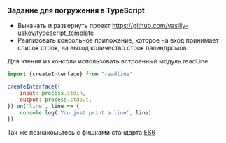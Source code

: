 ### Задание для погружения в TypeScript

- Выкачать и развернуть проект https://github.com/vasiliy-uskov/typescript_template
- Реализовать консольное приложение, которое на вход принимает список строк, на выход количество строк палиндромов.

Для чтения из консоли использовать встроенный модуль readLine
```javascript
import {createInterface} from "readline"

createInterface({
    input: process.stdin,
    output: process.stdout,
}).on('line', line => {
    console.log('You just print a line', line)
})
```

Так же познакомьтесь с фишками стандарта [ES6](https://habr.com/ru/post/305900/)
